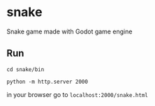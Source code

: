 # snake
Snake game made with Godot game engine

## Run
`cd snake/bin`

`python -m http.server 2000`

in your browser go to `localhost:2000/snake.html`
